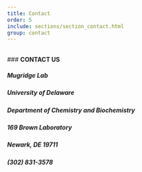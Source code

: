 ```yaml
---
title: Contact
order: 5
include: sections/section_contact.html
group: contact
---
```

<br>
### <strong>CONTACT US

##### Mugridge Lab <br>
##### University of Delaware <br>
##### Department of Chemistry and Biochemistry <br> 
##### 169 Brown Laboratory <br>
##### Newark, DE 19711 <br>
##### (302) 831-3578 <br>
